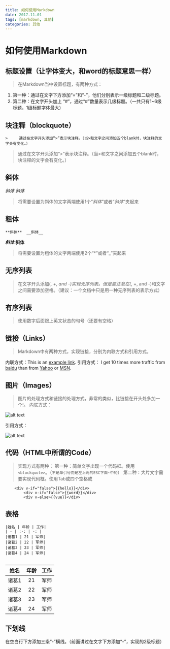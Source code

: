 ```yaml
---
title: 如何使用Markdown
date: 2017.11.01
tags: [markdown, 其他]
categories: 其他
---
```


# 如何使用Markdown
## 标题设置（让字体变大，和word的标题意思一样）
>在Markdown当中设置标题，有两种方式：

1. 第一种：通过在文字下方添加“=”和“-”，他们分别表示一级标题和二级标题。
2. 第二种：在文字开头加上 “#”，通过“#”数量表示几级标题。（一共只有1~6级标题，1级标题字体最大）

## 块注释（blockquote）

```
>     通过在文字开头添加“>”表示块注释。（当>和文字之间添加五个blank时，块注释的文字会有变化。）
```

>   通过在文字开头添加“>”表示块注释。（当>和文字之间添加五个blank时，块注释的文字会有变化。）

## 斜体

*斜体* _斜体_

>   将需要设置为斜体的文字两端使用1个“*斜体*”或者“_斜体_”夹起来

## 粗体
```
**斜体**  __斜体__

```
***斜体***  __斜体__

>   将需要设置为粗体的文字两端使用2个“*”或者“_”夹起来

## 无序列表

>   在文字开头添加(*, +, and -)实现无序列表。但是要注意在(*, +, and -)和文字之间需要添加空格。（建议：一个文档中只是用一种无序列表的表示方式）

## 有序列表

>   使用数字后面跟上英文状态的句号（还要有空格）

## 链接（Links）

>   Markdown中有两种方式，实现链接，分别为内联方式和引用方式。

内联方式：This is an [example link](http://example.com/).
引用方式：
I get 10 times more traffic from [baidu][1] than from [Yahoo][2] or [MSN][3].

[1]: http://baidu.com/        "baidu"
[2]: http://search.yahoo.com/  "Yahoo Search"
[3]: http://search.msn.com/    "MSN Search"


## 图片（Images）

>   图片的处理方式和链接的处理方式，非常的类似，比链接在开头处多加一个!。
内联方式：

![alt text](/static/img/img.jpg "Title")

引用方式：

![alt text][id]

[id]: /static/img/img.jpg "Title"

## 代码（HTML中所谓的Code）

>   实现方式有两种：
第一种：简单文字出现一个代码框。使用`<blockquote>`。（`不是单引号而是左上角的ESC下面~中的`）
第二种：大片文字需要实现代码框。使用Tab或四个空格或

```
    <div v-if="false">{{hello}}</div>
        <div v-if="false">{{word}}</div>
        <div v-else>{{vue}}</div>
```

## 表格
```
|姓名 | 年龄 | 工作|
| - | :-: | -: |
|诸葛1 | 21 | 军师|
|诸葛2 | 22 | 军师|
|诸葛3 | 23 | 军师|
|诸葛4 | 24 | 军师|


```

|姓名 | 年龄 | 工作|
| - | :-: | -: |
|诸葛1 | 21 | 军师|
|诸葛2 | 22 | 军师|
|诸葛3 | 23 | 军师|
|诸葛4 | 24 | 军师|



## 下划线

在空白行下方添加三条“-”横线。（前面讲过在文字下方添加“-”，实现的2级标题）

